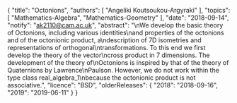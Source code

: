 {
    "title": "Octonions",
    "authors": [
        "Angeliki Koutsoukou-Argyraki"
    ],
    "topics": [
        "Mathematics-Algebra",
        "Mathematics-Geometry"
    ],
    "date": "2018-09-14",
    "notify": "ak2110@cam.ac.uk",
    "abstract": "\nWe develop the basic theory of Octonions, including various identities\nand properties of the octonions and of the octonionic product, a\ndescription of 7D isometries and representations of orthogonal\ntransformations. To this end we first develop the theory of the vector\ncross product in 7 dimensions. The development of the theory of\nOctonions is inspired by that of the theory of Quaternions by Lawrence\nPaulson. However, we do not work within the type class real_algebra_1\nbecause the octonionic product is not associative.",
    "licence": "BSD",
    "olderReleases": {
        "2018": "2018-09-16",
        "2019": "2019-06-11"
    }
}
